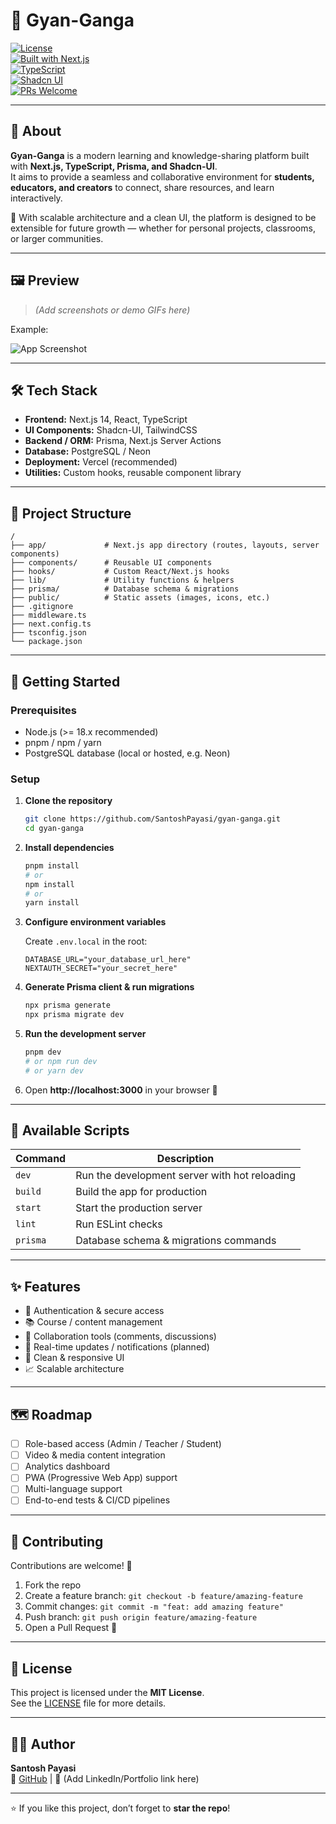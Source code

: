# 🌊 Gyan-Ganga

[![License](https://img.shields.io/badge/license-MIT-blue.svg)](LICENSE)  
[![Built with Next.js](https://img.shields.io/badge/framework-Next.js-black)](https://nextjs.org)  
[![TypeScript](https://img.shields.io/badge/lang-TypeScript-blue)](https://www.typescriptlang.org)  
[![Shadcn UI](https://img.shields.io/badge/ui-library-Shadcn_UI-green)](#)  
[![PRs Welcome](https://img.shields.io/badge/PRs-welcome-brightgreen.svg)](#contributing)  

---

## 📖 About

**Gyan-Ganga** is a modern learning and knowledge-sharing platform built with **Next.js, TypeScript, Prisma, and Shadcn-UI**.  
It aims to provide a seamless and collaborative environment for **students, educators, and creators** to connect, share resources, and learn interactively.  

🚀 With scalable architecture and a clean UI, the platform is designed to be extensible for future growth — whether for personal projects, classrooms, or larger communities.

---

## 🖼 Preview

> *(Add screenshots or demo GIFs here)*

Example:

![App Screenshot](./public/preview.png)

---

## 🛠 Tech Stack

- **Frontend:** Next.js 14, React, TypeScript  
- **UI Components:** Shadcn-UI, TailwindCSS  
- **Backend / ORM:** Prisma, Next.js Server Actions  
- **Database:** PostgreSQL / Neon  
- **Deployment:** Vercel (recommended)  
- **Utilities:** Custom hooks, reusable component library  

---

## 📂 Project Structure

```
/
├── app/             # Next.js app directory (routes, layouts, server components)
├── components/      # Reusable UI components
├── hooks/           # Custom React/Next.js hooks
├── lib/             # Utility functions & helpers
├── prisma/          # Database schema & migrations
├── public/          # Static assets (images, icons, etc.)
├── .gitignore
├── middleware.ts
├── next.config.ts
├── tsconfig.json
└── package.json
```

---

## 🚀 Getting Started

### Prerequisites

- Node.js (>= 18.x recommended)  
- pnpm / npm / yarn  
- PostgreSQL database (local or hosted, e.g. Neon)  

### Setup

1. **Clone the repository**

   ```bash
   git clone https://github.com/SantoshPayasi/gyan-ganga.git
   cd gyan-ganga
   ```

2. **Install dependencies**

   ```bash
   pnpm install
   # or
   npm install
   # or
   yarn install
   ```

3. **Configure environment variables**

   Create `.env.local` in the root:

   ```env
   DATABASE_URL="your_database_url_here"
   NEXTAUTH_SECRET="your_secret_here"
   ```

4. **Generate Prisma client & run migrations**

   ```bash
   npx prisma generate
   npx prisma migrate dev
   ```

5. **Run the development server**

   ```bash
   pnpm dev
   # or npm run dev
   # or yarn dev
   ```

6. Open **http://localhost:3000** in your browser 🎉

---

## 📜 Available Scripts

| Command | Description |
|---------|-------------|
| `dev`   | Run the development server with hot reloading |
| `build` | Build the app for production |
| `start` | Start the production server |
| `lint`  | Run ESLint checks |
| `prisma` | Database schema & migrations commands |

---

## ✨ Features

- 🔑 Authentication & secure access  
- 📚 Course / content management  
- 📝 Collaboration tools (comments, discussions)  
- 📡 Real-time updates / notifications (planned)  
- 🎨 Clean & responsive UI  
- 📈 Scalable architecture  

---

## 🗺 Roadmap

- [ ] Role-based access (Admin / Teacher / Student)  
- [ ] Video & media content integration  
- [ ] Analytics dashboard  
- [ ] PWA (Progressive Web App) support  
- [ ] Multi-language support  
- [ ] End-to-end tests & CI/CD pipelines  

---

## 🤝 Contributing

Contributions are welcome! 🎉  

1. Fork the repo  
2. Create a feature branch: `git checkout -b feature/amazing-feature`  
3. Commit changes: `git commit -m "feat: add amazing feature"`  
4. Push branch: `git push origin feature/amazing-feature`  
5. Open a Pull Request 🚀  

---

## 📄 License

This project is licensed under the **MIT License**.  
See the [LICENSE](LICENSE) file for more details.

---

## 👨‍💻 Author

**Santosh Payasi**  
🔗 [GitHub](https://github.com/SantoshPayasi) | 💼 (Add LinkedIn/Portfolio link here)

---

⭐ If you like this project, don’t forget to **star the repo**!
